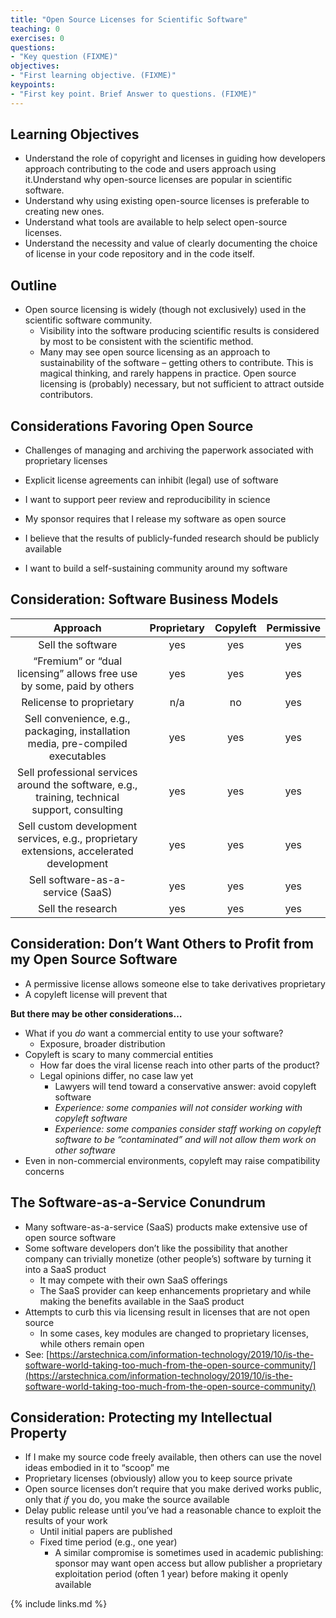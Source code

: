 ```yaml
---
title: "Open Source Licenses for Scientific Software"
teaching: 0
exercises: 0
questions:
- "Key question (FIXME)"
objectives:
- "First learning objective. (FIXME)"
keypoints:
- "First key point. Brief Answer to questions. (FIXME)"
---
```


## Learning Objectives

* Understand the role of copyright and licenses in guiding how developers approach contributing to the code and users approach using it.Understand why open-source licenses are popular in scientific software.
* Understand why using existing open-source licenses is preferable to creating new ones.
* Understand what tools are available to help select open-source licenses.
* Understand the necessity and value of clearly documenting the choice of license in your code repository and in the code itself.

## Outline

* Open source licensing is widely (though not exclusively) used in the scientific software community.
    * Visibility into the software producing scientific results is considered by most to be consistent with the scientific method.
    * Many may see open source licensing as an approach to sustainability of the software – getting others to contribute.  This is magical thinking, and rarely happens in practice. Open source licensing is (probably) necessary, but not sufficient to attract outside contributors.


## Considerations Favoring Open Source

* Challenges of managing and archiving the paperwork associated with proprietary licenses

* Explicit license agreements can inhibit (legal) use of software

* I want to support peer review and reproducibility in science

* My sponsor requires that I release my software as open source

* I believe that the results of publicly-funded research should be publicly available

* I want to build a self-sustaining community around my software


## Consideration: Software Business Models

| Approach | Proprietary | Copyleft  | Permissive  |
| :-: | :-: | :-: | :-: |
| Sell the software | yes | yes | yes |
| “Fremium” or “dual licensing” allows free use by some, paid by others | yes | yes | yes |
| Relicense to proprietary | n/a | no | yes |
| Sell convenience, e.g., packaging, installation media, pre-compiled executables | yes | yes | yes |
| Sell professional services around the software, e.g., training, technical support, consulting | yes | yes | yes |
| Sell custom development services, e.g., proprietary extensions, accelerated development | yes | yes | yes |
| Sell software-as-a-service (SaaS) | yes | yes | yes |
| Sell the research | yes | yes | yes |

## Consideration: Don’t Want Others to Profit from my Open Source Software

* A permissive license allows someone else to take derivatives proprietary
* A copyleft license will prevent that

**But there may be other considerations…**

* What if you  *do*  want a commercial entity to use your software?
  * Exposure, broader distribution
* Copyleft is scary to many commercial entities
  * How far does the viral license reach into other parts of the product?
  * Legal opinions differ, no case law yet
    * Lawyers will tend toward a conservative answer: avoid copyleft software
    * *Experience: some companies will not consider working with copyleft software*
    * *Experience: some companies consider staff working on copyleft software to be “contaminated” and will not allow them work on other software*
* Even in non-commercial environments, copyleft may raise compatibility concerns

## The Software-as-a-Service Conundrum

* Many software-as-a-service (SaaS) products make extensive use of open source software
* Some software developers don’t like the possibility that another company can trivially monetize (other people’s) software by turning it into a SaaS product
  * It may compete with their own SaaS offerings
  * The SaaS provider can keep enhancements proprietary and while making the benefits available in the SaaS product
* Attempts to curb this via licensing result in licenses that are not open source
  * In some cases, key modules are changed to proprietary licenses, while others remain open
* See: [https://arstechnica.com/information-technology/2019/10/is-the-software-world-taking-too-much-from-the-open-source-community/](https://arstechnica.com/information-technology/2019/10/is-the-software-world-taking-too-much-from-the-open-source-community/)

## Consideration: Protecting my Intellectual Property

* If I make my source code freely available, then others can use the novel ideas embodied in it to “scoop” me
* Proprietary licenses (obviously) allow you to keep source private
* Open source licenses don’t require that you make derived works public, only that  *if*  you do, you make the source available
* Delay public release until you’ve had a reasonable chance to exploit the results of your work
  * Until initial papers are published
  * Fixed time period (e.g., one year)
    * A similar compromise is sometimes used in academic publishing: sponsor may want open access but allow publisher a proprietary exploitation period (often 1 year) before making it openly available
    
{% include links.md %}
